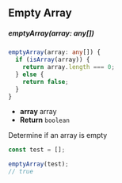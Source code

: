 ## Empty Array

##### emptyArray(array: any[])

```typescript
emptyArray(array: any[]) {
  if (isArray(array)) {
    return array.length === 0;
  } else {
    return false;
  }
}
```

- **array** array
- **Return** `boolean`

Determine if an array is empty

``` typescript
const test = [];

emptyArray(test); 
// true
```
